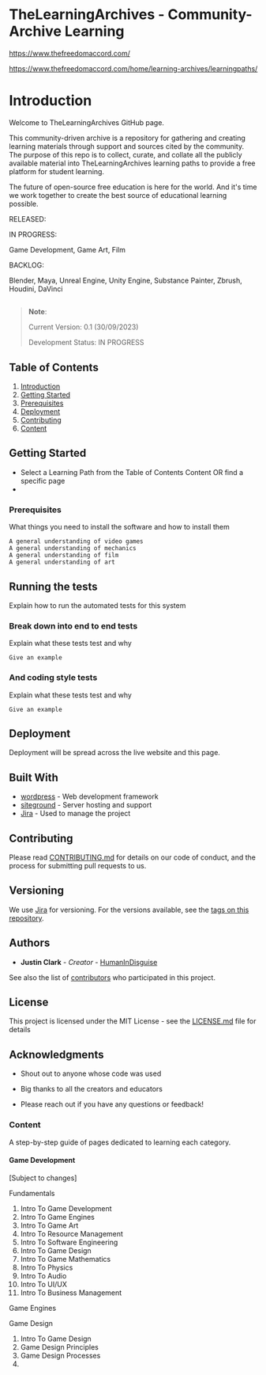 # TheLearningArchives - Community-Archive Learning

https://www.thefreedomaccord.com/

https://www.thefreedomaccord.com/home/learning-archives/learningpaths/

# Introduction
Welcome to TheLearningArchives GitHub page. 

This community-driven archive is a repository for gathering and creating learning materials through support and sources cited by the community. The purpose of this repo is to collect, curate, and collate all the publicly available material into TheLearningArchives learning paths to provide a free platform for student learning. 

The future of open-source free education is here for the world. And it's time we work together to create the best source of educational learning possible.


RELEASED:

IN PROGRESS:

Game Development,
Game Art,
Film

BACKLOG:

Blender,
Maya,
Unreal Engine,
Unity Engine,
Substance Painter,
Zbrush,
Houdini,
DaVinci

##
> **Note**:
>
> Current Version: 0.1 (30/09/2023)
> 
> Development Status: IN PROGRESS
##

## Table of Contents

  1. [Introduction](#introduction)
  1. [Getting Started](#getting-started)
  1. [Prerequisites](#prerequisites)
  1. [Deployment](#deployment)
  1. [Contributing](#contributing)
  1. [Content](#content)


## Getting Started

- Select a Learning Path from the Table of Contents Content OR find a specific page
- 

### Prerequisites

What things you need to install the software and how to install them

```
A general understanding of video games
A general understanding of mechanics
A general understanding of film
A general understanding of art
```



## Running the tests

Explain how to run the automated tests for this system

### Break down into end to end tests

Explain what these tests test and why

```
Give an example
```

### And coding style tests

Explain what these tests test and why

```
Give an example
```

## Deployment

Deployment will be spread across the live website and this page.

## Built With

* [wordpress](https://wordpress.org/) - Web development framework
* [siteground](https://siteground.com) - Server hosting and support
* [Jira](https://www.atlassian.com/software/jira) - Used to manage the project

## Contributing

Please read [CONTRIBUTING.md]() for details on our code of conduct, and the process for submitting pull requests to us.

## Versioning

We use [Jira](https://www.atlassian.com/software/jira) for versioning. For the versions available, see the [tags on this repository](https://github.com/your/project/tags). 

## Authors

* **Justin Clark** - *Creator* - [HumanInDisguise](https://github.com/HumanInDisguise)

See also the list of [contributors](https://github.com/your/project/contributors) who participated in this project.

## License

This project is licensed under the MIT License - see the [LICENSE.md](LICENSE.md) file for details

## Acknowledgments

* Shout out to anyone whose code was used
* Big thanks to all the creators and educators


* Please reach out if you have any questions or feedback!

### Content

A step-by-step guide of pages dedicated to learning each category.

#### Game Development

[Subject to changes]

Fundamentals
1. Intro To Game Development
2. Intro To Game Engines
3. Intro To Game Art
4. Intro To Resource Management
5. Intro To Software Engineering
6. Intro To Game Design
7. Intro To Game Mathematics
8. Intro To Physics
9. Intro To Audio
10. Intro To UI/UX
11. Intro To Business Management

Game Engines

Game Design
1.  Intro To Game Design
2.  Game Design Principles
3.  Game Design Processes
4.  



